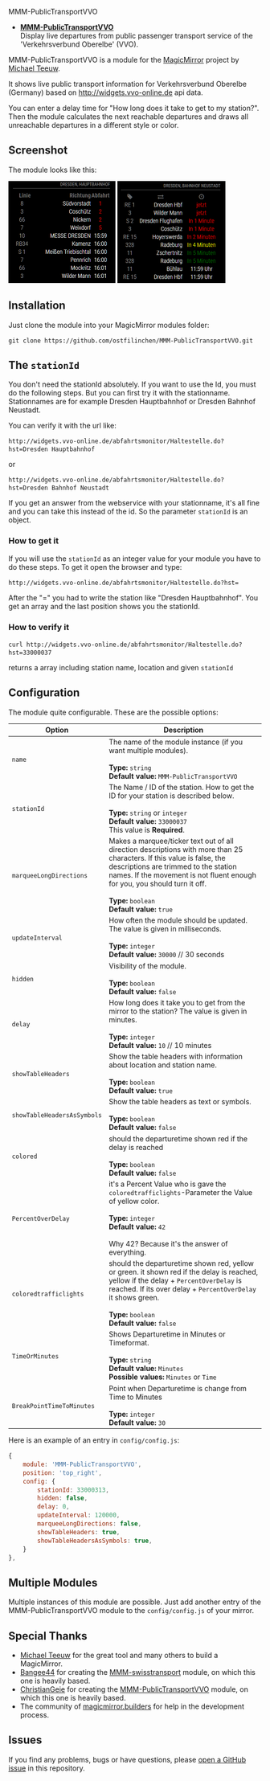MMM-PublicTransportVVO


- **[MMM-PublicTransportVVO](https://github.com/ChristianGeie/MMM-PublicTransportVVO)** <br> Display live departures from public passenger transport service of the 'Verkehrsverbund Oberelbe' (VVO).


MMM-PublicTransportVVO is a module for the [MagicMirror](https://github.com/MichMich/MagicMirror) project by
[Michael Teeuw](https://github.com/MichMich).

It shows live public transport information for Verkehrsverbund Oberelbe (Germany) based on http://widgets.vvo-online.de api data.

You can enter a delay time for "How long does it take to get to my station?".
Then the module calculates the next reachable departures and draws all unreachable departures in a different style or color.

## Screenshot

The module looks like this:

![Example for Dresden, Hauptbahnhof with  delay of 5 minutes](img/MMM-PublicTransportVVO_screenshot1.png)
![Example for Dresden, Hauptbahnhof with  delay of 3 minutes](img/MMM-PublicTransportVVO_screenshot2.png)

## Installation

Just clone the module into your MagicMirror modules folder:

```
git clone https://github.com/ostfilinchen/MMM-PublicTransportVVO.git
```

## The `stationId`
You don't need the stationId absolutely. If you want to use the Id, you must do the following steps. But you can first try it with the stationname. Stationnames are for example Dresden Hauptbahnhof or Dresden Bahnhof Neustadt.

You can verify it with the url like:
```
http://widgets.vvo-online.de/abfahrtsmonitor/Haltestelle.do?hst=Dresden Hauptbahnhof
```
or
```
http://widgets.vvo-online.de/abfahrtsmonitor/Haltestelle.do?hst=Dresden Bahnhof Neustadt
```
If you get an answer from the webservice with your stationname, it's all fine and you can take this instead of the id.
So the parameter `stationId` is an object.

### How to get it

If you will use the `stationId` as an integer value for your module you have to do these steps. To get it open the browser and type: 
```
http://widgets.vvo-online.de/abfahrtsmonitor/Haltestelle.do?hst=
```
After the "=" you had to write the station like "Dresden Hauptbahnhof". You get an array and the last position shows you the stationId.

### How to verify it

```
curl http://widgets.vvo-online.de/abfahrtsmonitor/Haltestelle.do?hst=33000037
```
returns a array including station name, location and given `stationId`

## Configuration

The module quite configurable. These are the possible options:

|Option|Description|
|---|---|
|`name`|The name of the module instance (if you want multiple modules).<br><br>**Type:** `string`<br>**Default value:** `MMM-PublicTransportVVO`|
|`stationId`|The Name / ID of the station. How to get the ID for your station is described below.<br><br>**Type:** `string` or `integer`<BR>**Default value:** `33000037`<br> This value is **Required**.|
|`marqueeLongDirections`|Makes a marquee/ticker text out of all direction descriptions with more than 25 characters. If this value is false, the descriptions are trimmed to the station names. If the movement is not fluent enough for you, you should turn it off.<br><br>**Type:** `boolean`<br>**Default value:** `true`|
|`updateInterval`|How often the module should be updated. The value is given in milliseconds.<br><br>**Type:** `integer`<br>**Default value:** `30000` // 30 seconds|
|`hidden`|Visibility of the module.<br><br>**Type:** `boolean`<br>**Default value:** `false`|
|`delay`|How long does it take you to get from the mirror to the station? The value is given in minutes.<br><br>**Type:** `integer`<br>**Default value:** `10` // 10 minutes|
|`showTableHeaders`|Show the table headers with information about location and station name.<br><br>**Type:** `boolean`<br>**Default value:** `true`|
|`showTableHeadersAsSymbols`|Show the table headers as text or symbols.<br><br>**Type:** `boolean`<br>**Default value:** `false`|
|`colored`|should the departuretime shown red if the delay is reached<br><br>**Type:** `boolean`<br>**Default value:** `false`|
|`PercentOverDelay`|it's a Percent Value who is gave the `coloredtrafficlights`-Parameter the Value of yellow color.<br><br>**Type:** `integer`<br>**Default value:** `42` <br><br> Why 42? Because it's the answer of everything.|
|`coloredtrafficlights`|should the departuretime shown red, yellow or green. it shown red if the delay is reached, yellow if the delay + `PercentOverDelay` is reached. If its over delay + `PercentOverDelay` it shows green.<br><br>**Type:** `boolean`<br>**Default value:** `false`|
|`TimeOrMinutes`|Shows Departuretime in Minutes or Timeformat.<br><br>**Type:** `string`<br>**Default value:** `Minutes` <br>**Possible values:** `Minutes` or `Time`|
|`BreakPointTimeToMinutes`|Point when Departuretime is change from Time to Minutes<br><br>**Type:** `integer`<br>**Default value:** `30`|


Here is an example of an entry in `config/config.js`:

```javaScript
{
    module: 'MMM-PublicTransportVVO',
    position: 'top_right',
    config: {
        stationId: 33000313,
        hidden: false,
        delay: 0,
        updateInterval: 120000,
        marqueeLongDirections: false,
        showTableHeaders: true,  
        showTableHeadersAsSymbols: true,
    }
},
```

## Multiple Modules

Multiple instances of this module are possible. Just add another entry of the MMM-PublicTransportVVO module to the `config/config.js` of your mirror.

## Special Thanks

* [Michael Teeuw](https://github.com/MichMich) for the great tool and many others to build a MagicMirror.
* [Bangee44](https://github.com/Bangee44) for creating the [MMM-swisstransport](https://github.com/Bangee44/MMM-swisstransport) module, on which this one is heavily based.
* [ChristianGeie](https://github.com/ChristianGeie) for creating the [MMM-PublicTransportVVO](https://github.com/ChristianGeie/MMM-PublicTransportVVO) module, on which this one is heavily based.
* The community of [magicmirror.builders](https://magicmirror.builders) for help in the development process.

## Issues

If you find any problems, bugs or have questions, please [open a GitHub issue](https://github.com/ostfilinchen/MMM-PublicTransportVVO/issues) in this repository.
